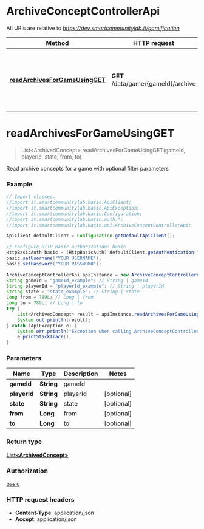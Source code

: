 # ArchiveConceptControllerApi

All URIs are relative to *https://dev.smartcommunitylab.it/gamification*

Method | HTTP request | Description
------------- | ------------- | -------------
[**readArchivesForGameUsingGET**](ArchiveConceptControllerApi.md#readArchivesForGameUsingGET) | **GET** /data/game/{gameId}/archive | Read archive concepts for a game with optional filter parameters


<a name="readArchivesForGameUsingGET"></a>
# **readArchivesForGameUsingGET**
> List&lt;ArchivedConcept&gt; readArchivesForGameUsingGET(gameId, playerId, state, from, to)

Read archive concepts for a game with optional filter parameters

### Example
```java
// Import classes:
//import it.smartcommunitylab.basic.ApiClient;
//import it.smartcommunitylab.basic.ApiException;
//import it.smartcommunitylab.basic.Configuration;
//import it.smartcommunitylab.basic.auth.*;
//import it.smartcommunitylab.basic.api.ArchiveConceptControllerApi;

ApiClient defaultClient = Configuration.getDefaultApiClient();

// Configure HTTP basic authorization: basic
HttpBasicAuth basic = (HttpBasicAuth) defaultClient.getAuthentication("basic");
basic.setUsername("YOUR USERNAME");
basic.setPassword("YOUR PASSWORD");

ArchiveConceptControllerApi apiInstance = new ArchiveConceptControllerApi();
String gameId = "gameId_example"; // String | gameId
String playerId = "playerId_example"; // String | playerId
String state = "state_example"; // String | state
Long from = 789L; // Long | from
Long to = 789L; // Long | to
try {
    List<ArchivedConcept> result = apiInstance.readArchivesForGameUsingGET(gameId, playerId, state, from, to);
    System.out.println(result);
} catch (ApiException e) {
    System.err.println("Exception when calling ArchiveConceptControllerApi#readArchivesForGameUsingGET");
    e.printStackTrace();
}
```

### Parameters

Name | Type | Description  | Notes
------------- | ------------- | ------------- | -------------
 **gameId** | **String**| gameId |
 **playerId** | **String**| playerId | [optional]
 **state** | **String**| state | [optional]
 **from** | **Long**| from | [optional]
 **to** | **Long**| to | [optional]

### Return type

[**List&lt;ArchivedConcept&gt;**](ArchivedConcept.md)

### Authorization

[basic](../README.md#basic)

### HTTP request headers

 - **Content-Type**: application/json
 - **Accept**: application/json

